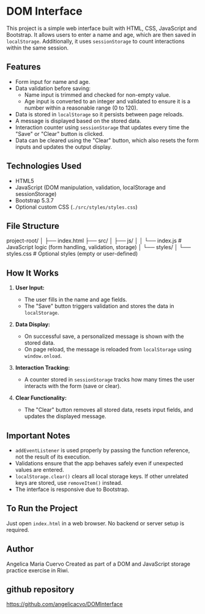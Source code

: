 # DOM Interface

This project is a simple web interface built with HTML, CSS, JavaScript and Bootstrap. It allows users to enter a name and age, which are then saved in `localStorage`. Additionally, it uses `sessionStorage` to count interactions within the same session.

## Features
- Form input for name and age.
- Data validation before saving:
  - Name input is trimmed and checked for non-empty value.
  - Age input is converted to an integer and validated to ensure it is a number within a reasonable range (0 to 120).
- Data is stored in `localStorage` so it persists between page reloads.
- A message is displayed based on the stored data.
- Interaction counter using `sessionStorage` that updates every time the "Save" or "Clear" button is clicked.
- Data can be cleared using the "Clear" button, which also resets the form inputs and updates the output display.

## Technologies Used

- HTML5
- JavaScript (DOM manipulation, validation, localStorage and sessionStorage)
- Bootstrap 5.3.7
- Optional custom CSS (`./src/styles/styles.css`)

## File Structure

project-root/
│
├── index.html
├── src/
│ ├── js/
│ │ └── index.js # JavaScript logic (form handling, validation, storage)
│ └── styles/
│ └── styles.css # Optional styles (empty or user-defined)

## How It Works

1. **User Input:**
   - The user fills in the name and age fields.
   - The "Save" button triggers validation and stores the data in `localStorage`.

2. **Data Display:**
   - On successful save, a personalized message is shown with the stored data.
   - On page reload, the message is reloaded from `localStorage` using `window.onload`.

3. **Interaction Tracking:**
   - A counter stored in `sessionStorage` tracks how many times the user interacts with the form (save or clear).

4. **Clear Functionality:**
   - The "Clear" button removes all stored data, resets input fields, and updates the displayed message.

## Important Notes

- `addEventListener` is used properly by passing the function reference, not the result of its execution.
- Validations ensure that the app behaves safely even if unexpected values are entered.
- `localStorage.clear()` clears all local storage keys. If other unrelated keys are stored, use `removeItem()` instead.
- The interface is responsive due to Bootstrap.

## To Run the Project

Just open `index.html` in a web browser. No backend or server setup is required.

## Author
Angelica Maria Cuervo
Created as part of a DOM and JavaScript storage practice exercise in Riwi.

## github repository
https://github.com/angelicacvo/DOMInterface
